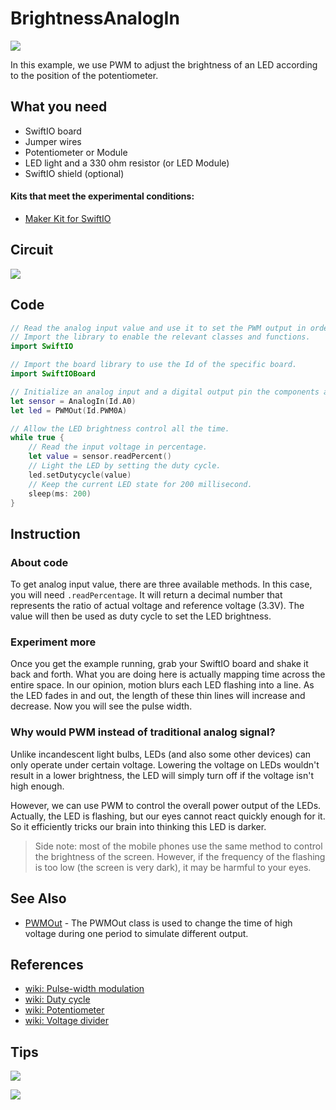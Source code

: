 # BrightnessAnalogIn

![](../../.gitbook/assets/BrightnessAnalogIn01.gif)

In this example, we use PWM to adjust the brightness of an LED according to the position of the potentiometer.

## What you need

* SwiftIO board
* Jumper wires
* Potentiometer or Module
* LED light and a 330 ohm resistor \(or LED Module\)
* SwiftIO shield \(optional\)

#### Kits that meet the experimental conditions:

* [Maker Kit for SwiftIO](https://www.madmachine.io/product-page/maker-kit-for-swiftio)

## Circuit

![](../../.gitbook/assets/BrightnessAnalogIn.png)

## Code

```swift
// Read the analog input value and use it to set the PWM output in order to change the LED brightness.
// Import the library to enable the relevant classes and functions.
import SwiftIO

// Import the board library to use the Id of the specific board.
import SwiftIOBoard

// Initialize an analog input and a digital output pin the components are connected to.
let sensor = AnalogIn(Id.A0)
let led = PWMOut(Id.PWM0A)

// Allow the LED brightness control all the time.
while true {
    // Read the input voltage in percentage.
    let value = sensor.readPercent()
    // Light the LED by setting the duty cycle.
    led.setDutycycle(value)
    // Keep the current LED state for 200 millisecond.
    sleep(ms: 200)
}
```

## Instruction

### About code

To get analog input value, there are three available methods. In this case, you will need `.readPercentage`. It will return a decimal number that represents the ratio of actual voltage and reference voltage \(3.3V\). The value will then be used as duty cycle to set the LED brightness.

### Experiment more

Once you get the example running, grab your SwiftIO board and shake it back and forth. What you are doing here is actually mapping time across the entire space. In our opinion, motion blurs each LED flashing into a line. As the LED fades in and out, the length of these thin lines will increase and decrease. Now you will see the pulse width.

### Why would PWM instead of traditional analog signal?

Unlike incandescent light bulbs, LEDs \(and also some other devices\) can only operate under certain voltage. Lowering the voltage on LEDs wouldn't result in a lower brightness, the LED will simply turn off if the voltage isn't high enough.

However, we can use PWM to control the overall power output of the LEDs. Actually, the LED is flashing, but our eyes cannot react quickly enough for it. So it efficiently tricks our brain into thinking this LED is darker.

> Side note: most of the mobile phones use the same method to control the brightness of the screen. However, if the frequency of the flashing is too low \(the screen is very dark\), it may be harmful to your eyes.

## See Also

* [PWMOut](https://swiftioapi.madmachine.io/Classes/PWMOut.html) - The PWMOut class is used to change the time of high voltage during one period to simulate different output. 

## References

* [wiki: Pulse-width modulation](https://en.wikipedia.org/wiki/Pulse-width_modulation)
* [wiki: Duty cycle](https://en.wikipedia.org/wiki/Duty_cycle)
* [wiki: Potentiometer](https://en.wikipedia.org/wiki/Potentiometer)
* [wiki: Voltage divider](https://en.wikipedia.org/wiki/Voltage_divider)

## Tips

![](../../.gitbook/assets/01%20%282%29.png)

![](../../.gitbook/assets/02%20%281%29.png)

